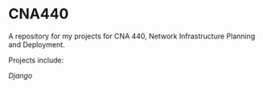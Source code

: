 # CNA440

A repository for my projects for CNA 440, Network Infrastructure Planning and Deployment.

Projects include: 

*Django*
